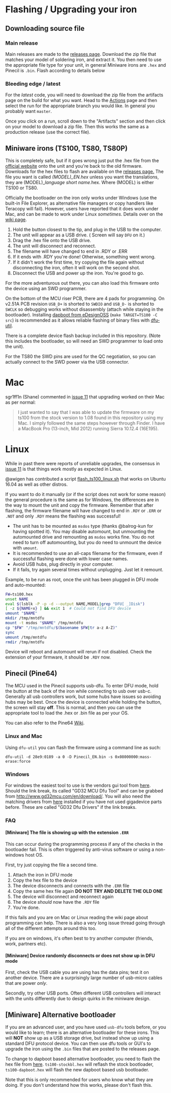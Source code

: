 # Flashing / Upgrading your iron

## Downloading source file

### Main release

Main releases are made to the [releases page](https://github.com/Ralim/IronOS/releases).
Download the zip file that matches your model of soldering iron, and extract it.
You then need to use the appropriate file type for your unit, in general Miniware irons are `.hex` and Pinecil is `.bin`.
Flash according to details below

### Bleeding edge / latest

For the _latest_ code, you will need to download the zip file from the artifacts page on the build for what you want.
Head to the [Actions](https://github.com/Ralim/IronOS/actions) page and then select the run for the appropriate branch you would like.
In general you probably want `master`.

Once you click on a run, scroll down to the "Artifacts" section and then click on your model to download a zip file.
Then this works the same as a production release (use the correct file).

## Miniware irons (TS100, TS80, TS80P)

This is completely safe, but if it goes wrong just put the .hex file from the [official website](http://www.miniware.com.cn/product-category/soldering-pen/electric-soldering-kit/) onto the unit and you're back to the old firmware. Downloads for the hex files to flash are available on the [releases page.](https://github.com/Ralim/IronOS/releases) The file you want is called _(MODEL)\_EN.hex_ unless you want the translations, they are (MODEL)\__language short name_.hex. Where (MODEL) is either TS100 or TS80.

Officially the bootloader on the iron only works under Windows (use the built-in File Explorer, as alternative file managers or copy handlers like Teracopy will fail). However, users have reported that it does work under Mac, and can be made to work under Linux _sometimes_. Details over on the [wiki page](https://github.com/Ralim/ts100/wiki/Upgrading-Firmware).

1. Hold the button closest to the tip, and plug in the USB to the computer.
2. The unit will appear as a USB drive. ( Screen will say `DFU` on it.)
3. Drag the .hex file onto the USB drive.
4. The unit will disconnect and reconnect.
5. The filename will have changed to end in .RDY or .ERR
6. If it ends with .RDY you're done! Otherwise, something went wrong.
7. If it didn't work the first time, try copying the file again without disconnecting the iron, often it will work on the second shot.
8. Disconnect the USB and power up the iron. You're good to go.

For the more adventurous out there, you can also load this firmware onto the device using an SWD programmer.

On the bottom of the MCU riser PCB, there are 4 pads for programming. On v2.51A PCB revision `USB_D+` is shorted to `SWDIO` and `USB_D-` is shorted to `SWCLK` so debugging works without disassembly (attach while staying in the bootloader). Installing [dapboot from eDesignOSS](https://github.com/eDesignOSS/dapboot) (`make TARGET=TS100 -C src`) is recommended as it allows reliable flashing of binary files with [dfu-util](http://dfu-util.sourceforge.net/).

There is a complete device flash backup included in this repository. (Note this includes the bootloader, so will need an SWD programmer to load onto the unit).

For the TS80 the SWD pins are used for the QC negotiation, so you can actually connect to the SWD power via the USB connector.

# Mac

sgr1ff1n (Shane) commented in [issue 11](https://github.com/Ralim/ts100/issues/11) that upgrading worked on their Mac as per normal:

> I just wanted to say that I was able to update the firmware on my ts100 from the stock version to 1.08 found in this repository using my Mac. I simply followed the same steps however through Finder. I have a MacBook Pro (13-inch, Mid 2012) running Sierra 10.12.4 (16E195).

# Linux

While in past there were reports of unreliable upgrades, the consensus in [issue 11](https://github.com/Ralim/ts100/issues/11) is that things work mostly as expected in Linux.

@awigen has contributed a script [flash_ts100_linux.sh](https://raw.githubusercontent.com/Ralim/ts100/master/Flashing/flash_ts100_linux.sh) that works on Ubuntu 16.04 as well as other distros.

If you want to do it manually (or if the script does not work for some reason) the general procedure is the same as for Windows, the differences are in the way to mount the unit and copy the firmware.
Remember that after flashing, the firmware filename will have changed to end in `.RDY` or `.ERR` or `.NOT` and only `.RDY` means the flashing was successful!

- The unit has to be mounted as `msdos` type (thanks @balrog-kun for having spotted it). You may disable automount, but unmounting the automounted drive and remounting as `msdos` works fine. You do not need to turn off automounting, but you do need to unmount the device with `umount`.
- It is recommended to use an all-caps filename for the firmware, even if successful flashing were done with lower case names.
- Avoid USB hubs, plug directly in your computer.
- If it fails, try again several times without unplugging. Just let it remount.

Example, to be run as root, once the unit has been plugged in DFU mode and auto-mounted:

```bash
FW=ts100.hex
unset NAME
eval $(lsblk -P -p -d --output NAME,MODEL|grep "DFU[ _]Disk")
[ -z ${NAME+x} ] && exit 1  # Could not find DFU device
umount "$NAME"
mkdir /tmp/mntdfu
mount -t msdos "$NAME" /tmp/mntdfu
cp "$FW" "/tmp/mntdfu/$(basename $FW|tr a-z A-Z)"
sync
umount /tmp/mntdfu
rmdir /tmp/mntdfu
```

Device will reboot and automount will rerun if not disabled.
Check the extension of your firmware, it should be `.RDY` now.

## Pinecil (Pine64)

The MCU used in the Pinecil supports usb-dfu.
To enter DFU mode, hold the button at the back of the iron while connecting to usb over usb-c.
Generally all usb controllers work, but some hubs have issues so avoiding hubs may be best.
Once the device is connected while holding the button, the screen will stay **off**.
This is normal, and then you can use the appropriate tool to load the .hex or .bin file as per your OS.

You can also refer to the Pine64 [Wiki](https://wiki.pine64.org/wiki/Pinecil).

### Linux and Mac

Using `dfu-util` you can flash the firmware using a command line as such:

```
dfu-util -d 28e9:0189 -a 0 -D Pinecil_EN.bin -s 0x08000000:mass-erase:force
```

### Windows

For windows the easiest tool to use is the vendors gui tool from [here](http://www.gd32mcu.com/download/down/document_id/176/path_type/1).
Should the link break, its called "GD32 MCU Dfu Tool" and can be grabbed from http://www.gd32mcu.com/en/download/.
You will also need the matching drivers from [here](http://www.gd32mcu.com/download/down/document_id/244/path_type/1) installed if you have not used gigadevice parts before.
These are called "GD32 Dfu Drivers" if the link breaks.

### FAQ

#### [Miniware] The file is showing up with the extension `.ERR`

This can occur during the programming process if any of the checks in the bootloader fail. This is often triggered by anti-virus software or using a non-windows host OS.

First, try just copying the file a second time.

1. Attach the iron in DFU mode
2. Copy the hex file to the device
3. The device disconnects and connects with the `.ERR` file
4. Copy the same hex file again **DO NOT TRY AND DELETE THE OLD ONE**
5. The device will disconnect and reconnect again
6. The device _should_ now have the `.RDY` file
7. You're done.

If this fails and you are on Mac or Linux reading the wiki page about programming can help. There is also a very long issue thread going through all of the different attempts around this too.

If you are on windows, it's often best to try another computer (friends, work, partners etc).

#### [Miniware] Device randomly disconnects or does not show up in DFU mode

First, check the USB cable you are using has the data pins; test it on another device. There are a surprisingly large number of usb-micro cables that are power _only_.

Secondly, try other USB ports. Often different USB controllers will interact with the units differently due to design quirks in the miniware design.

## [Miniware] Alternative bootloader

If you are an advanced user, and you have used `usb-dfu` tools before, or you would like to learn; there is an alternative bootloader for these irons.
This will **NOT** show up as a USB storage drive, but instead show up using a standard DFU protocol device. You can then use dfu tools or GUI's to upgrade the iron using the `.bin` files that are posted to the releases page.

To change to dapboot based alternative bootloader, you need to flash the hex file from [here](https://github.com/eDesignOSS/ts100-bl-flasher/releases).
`ts100-stockbl.hex` will reflash the stock bootloader, `ts100-dapboot.hex` will flash the new dapboot based usb bootloader.

Note that this is only recommended for users who know what they are doing. If you don't understand how this works, please don't flash this.
